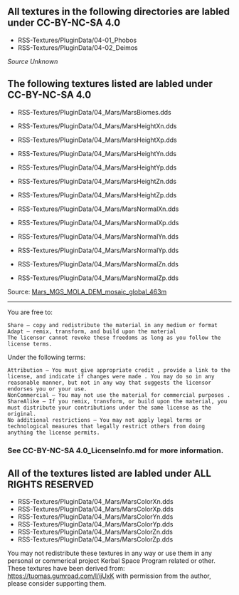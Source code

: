 ## All textures in the following directories are labled under CC-BY-NC-SA 4.0
- RSS-Textures/PluginData/04-01_Phobos
- RSS-Textures/PluginData/04-02_Deimos

*Source Unknown*

## The following textures listed are labled under CC-BY-NC-SA 4.0
- RSS-Textures/PluginData/04_Mars/MarsBiomes.dds

- RSS-Textures/PluginData/04_Mars/MarsHeightXn.dds
- RSS-Textures/PluginData/04_Mars/MarsHeightXp.dds
- RSS-Textures/PluginData/04_Mars/MarsHeightYn.dds
- RSS-Textures/PluginData/04_Mars/MarsHeightYp.dds
- RSS-Textures/PluginData/04_Mars/MarsHeightZn.dds
- RSS-Textures/PluginData/04_Mars/MarsHeightZp.dds

- RSS-Textures/PluginData/04_Mars/MarsNormalXn.dds
- RSS-Textures/PluginData/04_Mars/MarsNormalXp.dds
- RSS-Textures/PluginData/04_Mars/MarsNormalYn.dds
- RSS-Textures/PluginData/04_Mars/MarsNormalYp.dds
- RSS-Textures/PluginData/04_Mars/MarsNormalZn.dds
- RSS-Textures/PluginData/04_Mars/MarsNormalZp.dds

Source: [Mars_MGS_MOLA_DEM_mosaic_global_463m](https://astrogeology.usgs.gov/search/map/Mars/GlobalSurveyor/MOLA/Mars_MGS_MOLA_DEM_mosaic_global_463m)

---
 You are free to:

    Share — copy and redistribute the material in any medium or format
    Adapt — remix, transform, and build upon the material
    The licensor cannot revoke these freedoms as long as you follow the license terms.

 Under the following terms:

    Attribution — You must give appropriate credit , provide a link to the license, and indicate if changes were made . You may do so in any reasonable manner, but not in any way that suggests the licensor endorses you or your use.
    NonCommercial — You may not use the material for commercial purposes .
    ShareAlike — If you remix, transform, or build upon the material, you must distribute your contributions under the same license as the original.
    No additional restrictions — You may not apply legal terms or technological measures that legally restrict others from doing anything the license permits.

### See CC-BY-NC-SA 4.0_LicenseInfo.md for more information.

## All of the textures listed are labled under ALL RIGHTS RESERVED
- RSS-Textures/PluginData/04_Mars/MarsColorXn.dds
- RSS-Textures/PluginData/04_Mars/MarsColorXp.dds
- RSS-Textures/PluginData/04_Mars/MarsColorYn.dds
- RSS-Textures/PluginData/04_Mars/MarsColorYp.dds
- RSS-Textures/PluginData/04_Mars/MarsColorZn.dds
- RSS-Textures/PluginData/04_Mars/MarsColorZp.dds

You may not redistribute these textures in any way or use them in any personal or commerical project Kerbal Space Program related or other.
These textures have been derived from: https://tuomas.gumroad.com/l/ijUxK with permission from the author, please consider supporting them.
